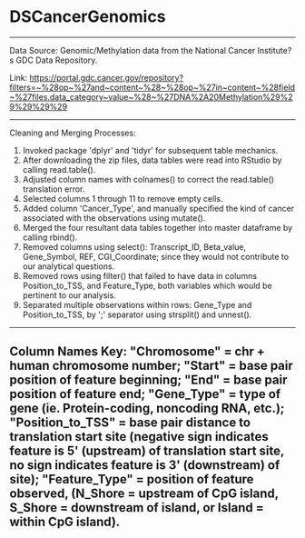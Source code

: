 # DSCancerGenomics

---

Data Source: 
Genomic/Methylation data from the National Cancer Institute?s GDC Data Repository. 

Link:
https://portal.gdc.cancer.gov/repository?filters=~%28op~%27and~content~%28~%28op~%27in~content~%28field~%27files.data_category~value~%28~%27DNA%2A20Methylation%29%29%29%29%29

---
Cleaning and Merging Processes:
1. Invoked package 'dplyr' and 'tidyr' for subsequent table mechanics.
2. After downloading the zip files, data tables were read into RStudio by calling read.table().
3. Adjusted column names with colnames() to correct the read.table() translation error.
4. Selected columns 1 through 11 to remove empty cells.
5. Added column 'Cancer_Type', and manually specified the kind of cancer associated with the observations using mutate().
6. Merged the four resultant data tables together into master dataframe by calling rbind().
7. Removed columns using select(): Transcript_ID, Beta_value, Gene_Symbol, REF, CGI_Coordinate; since they would not contribute to our analytical questions.
8. Removed rows using filter() that failed to have data in columns Position_to_TSS, and Feature_Type, both variables which would be pertinent to our analysis.
9. Separated multiple observations within rows: Gene_Type and Position_to_TSS, by ';' separator using strsplit() and unnest().
---

Column Names Key:
"Chromosome" = chr + human chromosome number;
 "Start" = base pair position of feature beginning;
 "End" = base pair position of feature end;
 "Gene_Type" = type of gene (ie. Protein-coding, noncoding RNA, etc.);
"Position_to_TSS" = base pair distance to translation start site (negative sign indicates feature is 5' (upstream) of translation start site, no sign indicates feature is 3' (downstream) of site);
"Feature_Type" = position of feature observed, (N_Shore = upstream of CpG island, S_Shore = downstream of island, or Island = within CpG island).
---------------
